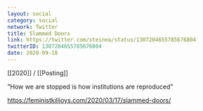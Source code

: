 ```yaml
---
layout: social
category: social
network: Twitter
title: Slammed Doors
link: https://twitter.com/steinea/status/1307204655785676804
twitterID: 1307204655785676804
date: 2020-09-18
---
```


[[2020]] / [[Posting]]

"How we are stopped is how institutions are reproduced"

<https://feministkilljoys.com/2020/03/17/slammed-doors/>

